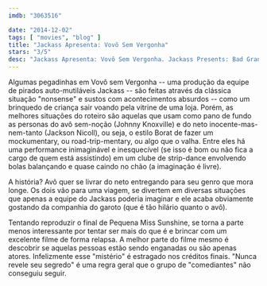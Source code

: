 ```yaml
---
imdb: "3063516"

date: "2014-12-02"
tags: [ "movies", "blog" ]
title: "Jackass Apresenta: Vovô Sem Vergonha"
stars: "3/5"
desc: "Jackass Apresenta: Vovô Sem Vergonha. Jackass Presents: Bad Grandpa (USA, 2013). Dirigido por Jeff Tremaine. Escrito por Johnny Knoxville, Spike Jonze, Jeff Tremaine, Johnny Knoxville, Spike Jonze, Jeff Tremaine, Fax Bahr, Adam Small. Com Johnny Knoxville, Jackson Nicoll, Greg Harris, Georgina Cates, Kamber Hejlik, Jill Kill, Madison Davis, George Faughnan, Grasie Mercedes."
---
```

Algumas pegadinhas em Vovô sem Vergonha -- uma produção da equipe de pirados auto-mutiláveis Jackass -- são feitas através da clássica situação "nonsense" e sustos com acontecimentos absurdos -- como um brinquedo de criança sair voando pela vitrine de uma loja. Porém, as melhores situações do roteiro são aquelas que usam como pano de fundo as personas do avô sem-noção (Johnny Knoxville) e do neto inocente-mas-nem-tanto (Jackson Nicoll), ou seja, o estilo Borat de fazer um mockumentary, ou road-trip-mentary, ou algo que o valha. Entre eles há uma performance inimaginável e inesquecível (se isso é bom ou não fica a cargo de quem está assistindo) em um clube de strip-dance envolvendo bolas balançando e quase caindo no chão (a imaginação é livre).

A história? Avô quer se livrar do neto entregando para seu genro que mora longe. Os dois vão para uma viagem, se divertem em diversas situações que apenas a equipe do Jackass poderia imaginar e ele acaba obviamente gostando da companhia do garoto (que é tão hilário quanto o avô).

Tentando reproduzir o final de Pequena Miss Sunshine, se torna a parte menos interessante por tentar ser mais do que é e brincar com um excelente filme de forma relapsa. A melhor parte do filme mesmo é descobrir se aquelas pessoas estão sendo enganadas ou são apenas atores. Infelizmente esse "mistério" é estragado nos créditos finais. "Nunca revele seu segredo" é uma regra geral que o grupo de "comediantes" não conseguiu seguir.

